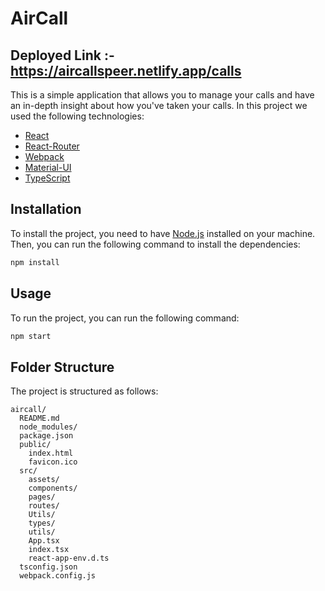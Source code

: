 # AirCall

## Deployed Link :- https://aircallspeer.netlify.app/calls

This is a simple application that allows you to manage your calls and have an in-depth insight about how you've taken your calls.
In this project we used the following technologies:

- [React](https://reactjs.org/)
- [React-Router](https://reacttraining.com/react-router/)
- [Webpack](https://webpack.js.org/)
- [Material-UI](https://material-ui.com/)
- [TypeScript](https://www.typescriptlang.org/)

## Installation

To install the project, you need to have [Node.js](https://nodejs.org/en/) installed on your machine.
Then, you can run the following command to install the dependencies:

```bash
npm install
```

## Usage

To run the project, you can run the following command:

```bash
npm start
```
## Folder Structure

The project is structured as follows:

```
aircall/
  README.md
  node_modules/
  package.json
  public/
    index.html
    favicon.ico
  src/
    assets/
    components/
    pages/
    routes/
    Utils/
    types/
    utils/
    App.tsx
    index.tsx
    react-app-env.d.ts
  tsconfig.json
  webpack.config.js
```
